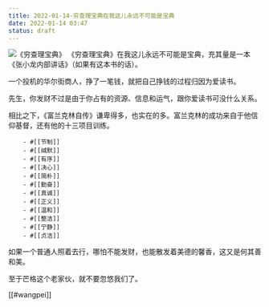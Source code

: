 ```yaml
---
title: 2022-01-14-穷查理宝典在我这儿永远不可能是宝典
date: 2022-01-14 03:47
status: draft
---
```


![《穷查理宝典》](https://s2.loli.net/2022/01/14/kHBOUSob8zeTvPh.jpg)
《穷查理宝典》在我这儿永远不可能是宝典，充其量是一本《张小龙内部讲话》（如果有这本书的话）。

一个投机的华尔街商人，挣了一笔钱，就把自己挣钱的过程归因为爱读书。

先生，你发财不过是由于你占有的资源、信息和运气，跟你爱读书可没什么关系。

相比之下，《富兰克林自传》谦卑得多，也实在的多。富兰克林的成功来自于他信仰基督，还有他的十三项目训练。

        - #[[节制]]
        - #[[缄默]]
        - #[[有序]]
        - #[[决心]]
        - #[[简朴]]
        - #[[勤奋]]
        - #[[真诚]]
        - #[[正义]]
        - #[[温和]]
        - #[[整洁]]
        - #[[宁静]]
        - #[[贞洁]]

如果一个普通人照着去行，哪怕不能发财，也能散发着美德的馨香，这又是何其善和美。

至于芒格这个老家伙，就不要忽悠我们了。

[[#wangpei]]
